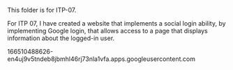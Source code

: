 This folder is for ITP-07.

For ITP 07, I have created a website that implements a social login ability, by implementing Google login, that allows access to a page that displays information about the logged-in user.

166510488626-en4uj9v5tndeb8jbmhl46rj73nla1vfa.apps.googleusercontent.com